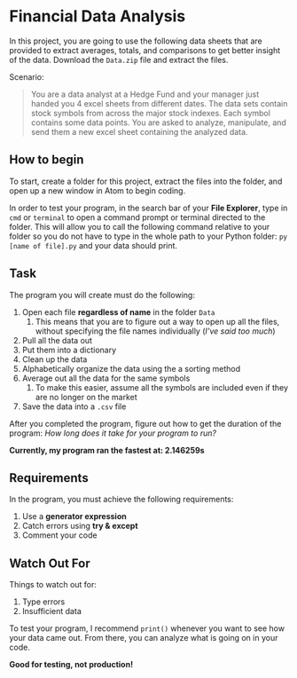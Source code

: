 # Financial Data Analysis
In this project, you are going to use the following data sheets that are provided to extract averages, totals, and comparisons to get better insight of the data. Download the `Data.zip` file and extract the files.

Scenario:
> You are a data analyst at a Hedge Fund and your manager just handed you 4 excel sheets from different dates. The data sets contain stock symbols from across the major stock indexes. Each symbol contains some data points. You are asked to analyze, manipulate, and send them a new excel sheet containing the analyzed data.

## How to begin
To start, create a folder for this project, extract the files into the folder, and open up a new window in Atom to begin coding.

In order to test your program, in the search bar of your **File Explorer**, type in `cmd` or `terminal` to open a command prompt or terminal directed to the folder. This will allow you to call the following command relative to your folder so you do not have to type in the whole path to your Python folder: `py [name of file].py` and your data should print.

## Task
The program you will create must do the following:
1. Open each file **regardless of name** in the folder `Data`
   1. This means that you are to figure out a way to open up all the files, without specifying the file names individually (*I've said too much*)
1. Pull all the data out
1. Put them into a dictionary
1. Clean up the data
1. Alphabetically organize the data using the a sorting method
1. Average out all the data for the same symbols
   1. To make this easier, assume all the symbols are included even if they are no longer on the market
1. Save the data into a `.csv` file

After you completed the program, figure out how to get the duration of the program: *How long does it take for your program to run?* 

**Currently, my program ran the fastest at: 2.146259s**

## Requirements
In the program, you must achieve the following requirements:
1. Use a **generator expression**
1. Catch errors using **try & except**
1. Comment your code

## Watch Out For
Things to watch out for:
1. Type errors
1. Insufficient data

To test your program, I recommend `print()` whenever you want to see how your data came out. From there, you can analyze what is going on in your code. 

**Good for testing, not production!**
